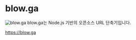 # blow.ga
![blow.ga](https://i.imgur.com/Eb8GbcU.png)
blow.ga는 Node.js 기반의 오픈소스 URL 단축기입니다.

https://blow.ga
